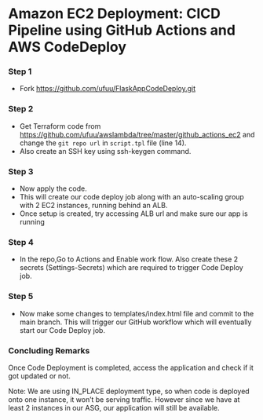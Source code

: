 # Amazon EC2 Deployment: CICD Pipeline using GitHub Actions and AWS CodeDeploy

### Step 1
- Fork https://github.com/ufuu/FlaskAppCodeDeploy.git

### Step 2 
- Get Terraform code from https://github.com/ufuu/awslambda/tree/master/github_actions_ec2 and change the `git repo url` in `script.tpl` file (line 14). 
- Also create an SSH key using ssh-keygen command.

### Step 3
- Now apply the code.
- This will create our code deploy job along with an auto-scaling group with 2 EC2 instances, running behind an ALB. 
- Once setup is created, try accessing ALB url and make sure our app is running

### Step 4
- In the repo,Go to Actions and Enable work flow. Also create these 2 secrets (Settings-Secrets) which are required to trigger Code Deploy job.

### Step 5
- Now make some changes to templates/index.html file and commit to the main branch. This will trigger our GitHub workflow which will eventually start our Code Deploy job.

### Concluding Remarks
Once Code Deployment is completed, access the application and check if it got updated or not.

Note: We are using IN_PLACE deployment type, so when code is deployed onto one instance, it won’t be serving traffic. However since we have at least 2 instances in our ASG, our application will still be available.
